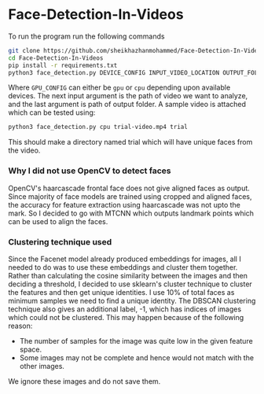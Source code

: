 # Face-Detection-In-Videos

To run the program run the following commands
```bash
git clone https://github.com/sheikhazhanmohammed/Face-Detection-In-Videos.git
cd Face-Detection-In-Videos
pip install -r requirements.txt
python3 face_detection.py DEVICE_CONFIG INPUT_VIDEO_LOCATION OUTPUT_FOLDER_LOCATION
```
Where ```GPU_CONFIG``` can either be ```gpu``` or ```cpu``` depending upon available devices. The next input argument is the path of video we want to analyze, and the last argument is path of output folder. A sample video is attached which can be tested using:
```bash
python3 face_detection.py cpu trial-video.mp4 trial 
```
This should make a directory named trial which will have unique faces from the video.

### Why I did not use OpenCV to detect faces

OpenCV's haarcascade frontal face does not give aligned faces as output. Since majority of face models are trained using cropped and aligned faces, the accuracy for feature extraction using haarcascade was not upto the mark. So I decided to go with MTCNN which outputs landmark points which can be used to align the faces.

### Clustering technique used

Since the Facenet model already produced embeddings for images, all I needed to do was to use these embeddings and cluster them together. Rather than calculating the cosine similarity between the images and then deciding a threshold, I decided to use sklearn's cluster technique to cluster the features and then get unique identities. I use 10% of total faces as minimum samples we need to find a unique identity.
The DBSCAN clustering technique also gives an additional label, -1, which has indices of images which could not be clustered. This may happen because of the following reason:

- The number of samples for the image was quite low in the given feature space.
- Some images may not be complete and hence would not match with the other images.
  
We ignore these images and do not save them.
